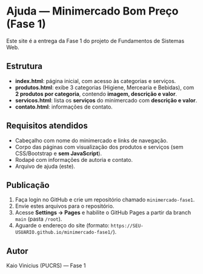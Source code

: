 
# Ajuda — Minimercado Bom Preço (Fase 1)

Este site é a entrega da Fase 1 do projeto de Fundamentos de Sistemas Web.

## Estrutura

- **index.html**: página inicial, com acesso às categorias e serviços.
- **produtos.html**: exibe 3 categorias (Higiene, Mercearia e Bebidas), com **2 produtos por categoria**, contendo **imagem, descrição e valor**.
- **servicos.html**: lista os **serviços** do minimercado com **descrição e valor**.
- **contato.html**: informações de contato.

## Requisitos atendidos

- Cabeçalho com nome do minimercado e links de navegação.
- Corpo das páginas com visualização dos produtos e serviços (sem CSS/Bootstrap e **sem JavaScript**).
- Rodapé com informações de autoria e contato.
- Arquivo de ajuda (este).

## Publicação

1. Faça login no GitHub e crie um repositório chamado `minimercado-fase1`.
2. Envie estes arquivos para o repositório.
3. Acesse **Settings → Pages** e habilite o GitHub Pages a partir da branch `main` (pasta `/root`).
4. Aguarde o endereço do site (formato: `https://SEU-USUARIO.github.io/minimercado-fase1/`).

## Autor
Kaio Vinicius (PUCRS) — Fase 1
